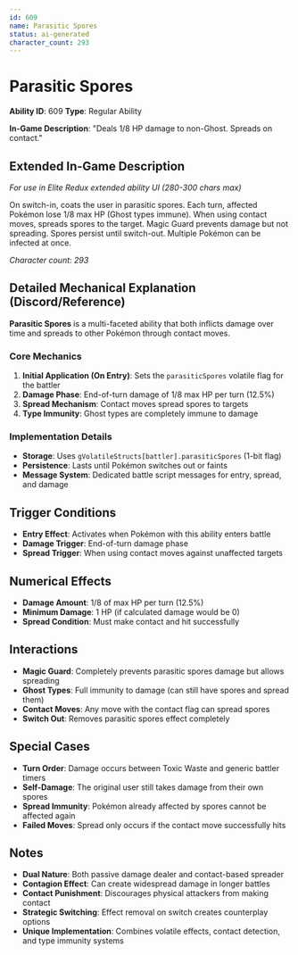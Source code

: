 ```yaml
---
id: 609
name: Parasitic Spores
status: ai-generated
character_count: 293
---
```


# Parasitic Spores

**Ability ID**: 609
**Type**: Regular Ability

**In-Game Description**: "Deals 1/8 HP damage to non-Ghost. Spreads on contact."

## Extended In-Game Description
*For use in Elite Redux extended ability UI (280-300 chars max)*

On switch-in, coats the user in parasitic spores. Each turn, affected Pokémon lose 1/8 max HP (Ghost types immune). When using contact moves, spreads spores to the target. Magic Guard prevents damage but not spreading. Spores persist until switch-out. Multiple Pokémon can be infected at once.

*Character count: 293*

## Detailed Mechanical Explanation (Discord/Reference)

**Parasitic Spores** is a multi-faceted ability that both inflicts damage over time and spreads to other Pokémon through contact moves.

### Core Mechanics
1. **Initial Application (On Entry)**: Sets the `parasiticSpores` volatile flag for the battler
2. **Damage Phase**: End-of-turn damage of 1/8 max HP per turn (12.5%)
3. **Spread Mechanism**: Contact moves spread spores to targets
4. **Type Immunity**: Ghost types are completely immune to damage

### Implementation Details
- **Storage**: Uses `gVolatileStructs[battler].parasiticSpores` (1-bit flag)
- **Persistence**: Lasts until Pokémon switches out or faints
- **Message System**: Dedicated battle script messages for entry, spread, and damage

## Trigger Conditions

- **Entry Effect**: Activates when Pokémon with this ability enters battle
- **Damage Trigger**: End-of-turn damage phase
- **Spread Trigger**: When using contact moves against unaffected targets

## Numerical Effects

- **Damage Amount**: 1/8 of max HP per turn (12.5%)
- **Minimum Damage**: 1 HP (if calculated damage would be 0)
- **Spread Condition**: Must make contact and hit successfully

## Interactions

- **Magic Guard**: Completely prevents parasitic spores damage but allows spreading
- **Ghost Types**: Full immunity to damage (can still have spores and spread them)
- **Contact Moves**: Any move with the contact flag can spread spores
- **Switch Out**: Removes parasitic spores effect completely

## Special Cases

- **Turn Order**: Damage occurs between Toxic Waste and generic battler timers
- **Self-Damage**: The original user still takes damage from their own spores
- **Spread Immunity**: Pokémon already affected by spores cannot be affected again
- **Failed Moves**: Spread only occurs if the contact move successfully hits

## Notes

- **Dual Nature**: Both passive damage dealer and contact-based spreader
- **Contagion Effect**: Can create widespread damage in longer battles
- **Contact Punishment**: Discourages physical attackers from making contact
- **Strategic Switching**: Effect removal on switch creates counterplay options
- **Unique Implementation**: Combines volatile effects, contact detection, and type immunity systems